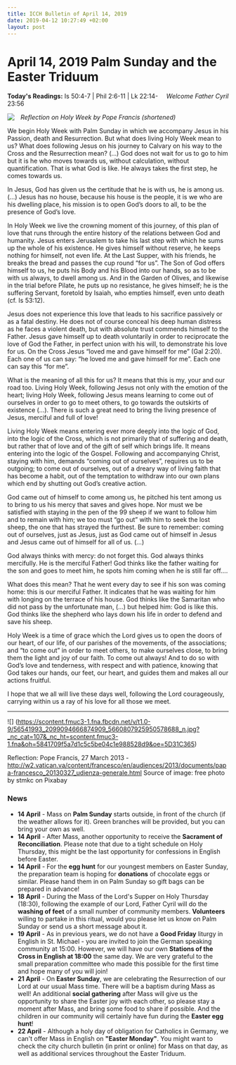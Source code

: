```yaml
---
title: ICCH Bulletin of April 14, 2019
date: 2019-04-12 10:27:49 +02:00
layout: post
---
```


# April 14, 2019 Palm Sunday and the Easter Triduum
<span style="float: right"><em>Welcome Father Cyril</em></span>
**Today's Readings:** Is 50:4-7 | Phil 2:6-11 | Lk 22:14-23:56


<img style="float: left; margin-right: 1em;" src="https://cdn.pixabay.com/photo/2017/07/05/17/54/crucifix-2475417_960_720.jpg">

*Reflection on Holy Week by Pope Francis (shortened)*

We begin Holy Week with Palm Sunday in which we accompany Jesus in his Passion, death and Resurrection. But what does living Holy Week mean to us? What does following Jesus on his journey to Calvary on his way to the Cross and the Resurrection mean? (…) God does not wait for us to go to him but it is he who moves towards us, without calculation, without quantification. That is what God is like. He always takes the first step, he comes towards us.

In Jesus, God has given us the certitude that he is with us, he is among us. (…) Jesus has no house, because his house is the people, it is we who are his dwelling place, his mission is to open God’s doors to all, to be the presence of God’s love.

In Holy Week we live the crowning moment of this journey, of this plan of love that runs through the entire history of the relations between God and humanity. Jesus enters Jerusalem to take his last step with which he sums up the whole of his existence. He gives himself without reserve, he keeps nothing for himself, not even life. At the Last Supper, with his friends, he breaks the bread and passes the cup round “for us”. The Son of God offers himself to us, he puts his Body and his Blood into our hands, so as to be with us always, to dwell among us. And in the Garden of Olives, and likewise in the trial before Pilate, he puts up no resistance, he gives himself; he is the suffering Servant, foretold by Isaiah, who empties himself, even unto death (cf. Is 53:12).

Jesus does not experience this love that leads to his sacrifice passively or as a fatal destiny. He does not of course conceal his deep human distress as he faces a violent death, but with absolute trust commends himself to the Father. Jesus gave himself up to death voluntarily in order to reciprocate the love of God the Father, in perfect union with his will, to demonstrate his love for us. On the Cross Jesus “loved me and gave himself for me” (Gal 2:20). Each one of us can say: “he loved me and gave himself for me”. Each one can say this “for me”.

What is the meaning of all this for us? It means that this is my, your and our road too. Living Holy Week, following Jesus not only with the emotion of the heart; living Holy Week, following Jesus means learning to come out of ourselves in order to go to meet others, to go towards the outskirts of existence (…). There is such a great need to bring the living presence of Jesus, merciful and full of love!

Living Holy Week means entering ever more deeply into the logic of God, into the logic of the Cross, which is not primarily that of suffering and death, but rather that of love and of the gift of self which brings life. It means entering into the logic of the Gospel. Following and accompanying Christ, staying with him, demands “coming out of ourselves”, requires us to be outgoing; to come out of ourselves, out of a dreary way of living faith that has become a habit, out of the temptation to withdraw into our own plans which end by shutting out God’s creative action.

God came out of himself to come among us, he pitched his tent among us to bring to us his mercy that saves and gives hope. Nor must we be satisfied with staying in the pen of the 99 sheep if we want to follow him and to remain with him; we too must “go out” with him to seek the lost sheep, the one that has strayed the furthest. Be sure to remember: coming out of ourselves, just as Jesus, just as God came out of himself in Jesus and Jesus came out of himself for all of us. (…)

God always thinks with mercy: do not forget this. God always thinks mercifully. He is the merciful Father! God thinks like the father waiting for the son and goes to meet him, he spots him coming when he is still far off....

What does this mean? That he went every day to see if his son was coming home: this is our merciful Father. It indicates that he was waiting for him with longing on the terrace of his house. God thinks like the Samaritan who did not pass by the unfortunate man, (…) but helped him: God is like this. God thinks like the shepherd who lays down his life in order to defend and save his sheep.

Holy Week is a time of grace which the Lord gives us to open the doors of our heart, of our life, of our parishes of the movements, of the associations; and “to come out” in order to meet others, to make ourselves close, to bring them the light and joy of our faith. To come out always! And to do so with God’s love and tenderness, with respect and with patience, knowing that God takes our hands, our feet, our heart, and guides them and makes all our actions fruitful.

I hope that we all will live these days well, following the Lord courageously, carrying within us a ray of his love for all those we meet.


 
 ---



![] (https://scontent.fmuc3-1.fna.fbcdn.net/v/t1.0-9/56541993_2099094666874909_5660807925950578688_n.jpg?_nc_cat=107&_nc_ht=scontent.fmuc3-1.fna&oh=5841709f5a7d1c5c5be04c1e988528d9&oe=5D31C365)

Reflection: Pope Francis, 27 March 2013 - http://w2.vatican.va/content/francesco/en/audiences/2013/documents/papa-francesco_20130327_udienza-generale.html
Source of image: free photo by stmkc on Pixabay

### News 

* **14 April** - Mass on **Palm Sunday** starts outside, in front of the church (if the weather allows for it). Green branches will be provided, but you can bring your own as well.
* **14 April** - After Mass, another opportunity to receive the **Sacrament of Reconciliation**. Please note that due to a tight schedule on Holy Thursday, this might be the last opportunity for confessions in English before Easter.
* **14 April** - For the **egg hunt** for our youngest members on Easter Sunday, the preparation team is hoping for **donations** of chocolate eggs or similar. Please hand them in on Palm Sunday so gift bags can be prepared in advance!
* **18 April** - During the Mass of the Lord's Supper on Holy Thursday (18:30), following the example of our Lord, Father Cyril will do the **washing of feet** of a small number of community members. **Volunteers** willing to partake in this ritual, would you please let us know on Palm Sunday or send us a short message about it.
* **19 April** - As in previous years, we do not have a **Good Friday** liturgy in English in St. Michael - you are invited to join the German speaking community at 15:00. However, we will have our own **Stations of the Cross in English at 18:00** the same day. We are very grateful to the small preparation committee who made this possible for the first time and hope many of you will join!
* **21 April** - On **Easter Sunday**, we are celebrating the Resurrection of our Lord at our usual Mass time. There will be a baptism during Mass as well!
An additional **social gathering** after Mass will give us the opportunity to share the Easter joy with each other, so please stay a moment after Mass, and bring some food to share if possible. And the children in our community will certainly have fun during the **Easter egg hunt**!
* **22 April** - Although a holy day of obligation for Catholics in Germany, we can't offer Mass in English on **"Easter Monday"**. You might want to check the city church bulletin (in print or online) for Mass on that day, as well as additional services throughout the Easter Triduum.
